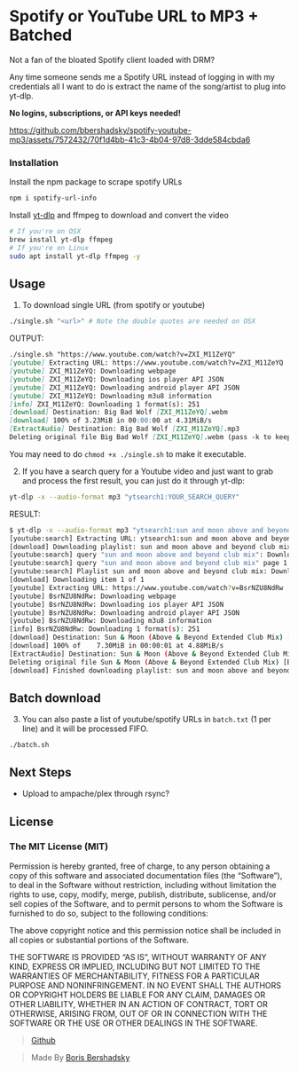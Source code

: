 # Spotify or YouTube URL to MP3 + Batched

Not a fan of the bloated Spotify client loaded with DRM?

Any time someone sends me a Spotify URL instead of logging in with my credentials all I want to do is extract the name of the song/artist to plug into yt-dlp.

**No logins, subscriptions, or API keys needed!**

https://github.com/bbershadsky/spotify-youtube-mp3/assets/7572432/70f1d4bb-41c3-4b04-97d8-3dde584cbda6

### Installation

Install the npm package to scrape spotify URLs

```bash
npm i spotify-url-info
```

Install [yt-dlp](https://github.com/yt-dlp/yt-dlp) and ffmpeg to download and convert the video

```bash
# If you're on OSX
brew install yt-dlp ffmpeg
# If you're on Linux
sudo apt install yt-dlp ffmpeg -y
```

## Usage

1. To download single URL (from spotify or youtube)

```bash
./single.sh "<url>" # Note the double quotes are needed on OSX
```

OUTPUT:

```md
./single.sh "https://www.youtube.com/watch?v=ZXI_M11ZeYQ"
[youtube] Extracting URL: https://www.youtube.com/watch?v=ZXI_M11ZeYQ
[youtube] ZXI_M11ZeYQ: Downloading webpage
[youtube] ZXI_M11ZeYQ: Downloading ios player API JSON
[youtube] ZXI_M11ZeYQ: Downloading android player API JSON
[youtube] ZXI_M11ZeYQ: Downloading m3u8 information
[info] ZXI_M11ZeYQ: Downloading 1 format(s): 251
[download] Destination: Big Bad Wolf [ZXI_M11ZeYQ].webm
[download] 100% of 3.23MiB in 00:00:00 at 4.31MiB/s
[ExtractAudio] Destination: Big Bad Wolf [ZXI_M11ZeYQ].mp3
Deleting original file Big Bad Wolf [ZXI_M11ZeYQ].webm (pass -k to keep)
```

You may need to do `chmod +x ./single.sh` to make it executable.

2. If you have a search query for a Youtube video and just want to grab and process the first result, you can just do it through yt-dlp:

```bash
yt-dlp -x --audio-format mp3 "ytsearch1:YOUR_SEARCH_QUERY"
```

RESULT:

```bash
$ yt-dlp -x --audio-format mp3 "ytsearch1:sun and moon above and beyond club mix"
[youtube:search] Extracting URL: ytsearch1:sun and moon above and beyond club mix
[download] Downloading playlist: sun and moon above and beyond club mix
[youtube:search] query "sun and moon above and beyond club mix": Downloading web client config
[youtube:search] query "sun and moon above and beyond club mix" page 1: Downloading API JSON
[youtube:search] Playlist sun and moon above and beyond club mix: Downloading 1 items of 1
[download] Downloading item 1 of 1
[youtube] Extracting URL: https://www.youtube.com/watch?v=BsrNZU8NdRw
[youtube] BsrNZU8NdRw: Downloading webpage
[youtube] BsrNZU8NdRw: Downloading ios player API JSON
[youtube] BsrNZU8NdRw: Downloading android player API JSON
[youtube] BsrNZU8NdRw: Downloading m3u8 information
[info] BsrNZU8NdRw: Downloading 1 format(s): 251
[download] Destination: Sun & Moon (Above & Beyond Extended Club Mix) [BsrNZU8NdRw].webm
[download] 100% of    7.30MiB in 00:00:01 at 4.88MiB/s
[ExtractAudio] Destination: Sun & Moon (Above & Beyond Extended Club Mix) [BsrNZU8NdRw].mp3
Deleting original file Sun & Moon (Above & Beyond Extended Club Mix) [BsrNZU8NdRw].webm (pass -k to keep)
[download] Finished downloading playlist: sun and moon above and beyond club mix
```

## Batch download

3. You can also paste a list of youtube/spotify URLs in `batch.txt` (1 per line) and it will be processed FIFO.

`./batch.sh`

## Next Steps

- Upload to ampache/plex through rsync?

## License

### The MIT License (MIT)

Permission is hereby granted, free of charge, to any person obtaining a copy of this software and associated documentation files (the “Software”), to deal in the Software without restriction, including without limitation the rights to use, copy, modify, merge, publish, distribute, sublicense, and/or sell copies of the Software, and to permit persons to whom the Software is furnished to do so, subject to the following conditions:

The above copyright notice and this permission notice shall be included in all copies or substantial portions of the Software.

THE SOFTWARE IS PROVIDED “AS IS”, WITHOUT WARRANTY OF ANY KIND, EXPRESS OR IMPLIED, INCLUDING BUT NOT LIMITED TO THE WARRANTIES OF MERCHANTABILITY, FITNESS FOR A PARTICULAR PURPOSE AND NONINFRINGEMENT. IN NO EVENT SHALL THE AUTHORS OR COPYRIGHT HOLDERS BE LIABLE FOR ANY CLAIM, DAMAGES OR OTHER LIABILITY, WHETHER IN AN ACTION OF CONTRACT, TORT OR OTHERWISE, ARISING FROM, OUT OF OR IN CONNECTION WITH THE SOFTWARE OR THE USE OR OTHER DEALINGS IN THE SOFTWARE.

> [Github](https://github.com/bbershadsky/spotify-youtube-mp3)

> Made By [Boris Bershadsky](https://borisb.ca)
